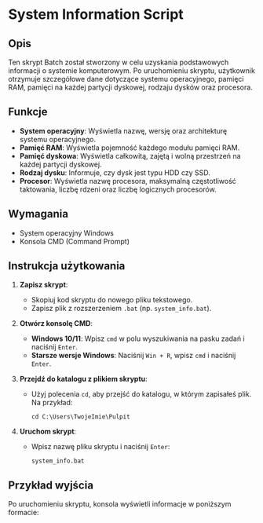 # System Information Script

## Opis

Ten skrypt Batch został stworzony w celu uzyskania podstawowych informacji o systemie komputerowym. Po uruchomieniu skryptu, użytkownik otrzymuje szczegółowe dane dotyczące systemu operacyjnego, pamięci RAM, pamięci na każdej partycji dyskowej, rodzaju dysków oraz procesora.

## Funkcje

- **System operacyjny**: Wyświetla nazwę, wersję oraz architekturę systemu operacyjnego.
- **Pamięć RAM**: Wyświetla pojemność każdego modułu pamięci RAM.
- **Pamięć dyskowa**: Wyświetla całkowitą, zajętą i wolną przestrzeń na każdej partycji dyskowej.
- **Rodzaj dysku**: Informuje, czy dysk jest typu HDD czy SSD.
- **Procesor**: Wyświetla nazwę procesora, maksymalną częstotliwość taktowania, liczbę rdzeni oraz liczbę logicznych procesorów.

## Wymagania

- System operacyjny Windows
- Konsola CMD (Command Prompt)

## Instrukcja użytkowania

1. **Zapisz skrypt**:

   - Skopiuj kod skryptu do nowego pliku tekstowego.
   - Zapisz plik z rozszerzeniem `.bat` (np. `system_info.bat`).

2. **Otwórz konsolę CMD**:

   - **Windows 10/11**: Wpisz `cmd` w polu wyszukiwania na pasku zadań i naciśnij `Enter`.
   - **Starsze wersje Windows**: Naciśnij `Win + R`, wpisz `cmd` i naciśnij `Enter`.

3. **Przejdź do katalogu z plikiem skryptu**:

   - Użyj polecenia `cd`, aby przejść do katalogu, w którym zapisałeś plik. Na przykład:
     ```shell
     cd C:\Users\TwojeImie\Pulpit
     ```

4. **Uruchom skrypt**:
   - Wpisz nazwę pliku skryptu i naciśnij `Enter`:
     ```shell
     system_info.bat
     ```

## Przykład wyjścia

Po uruchomieniu skryptu, konsola wyświetli informacje w poniższym formacie: